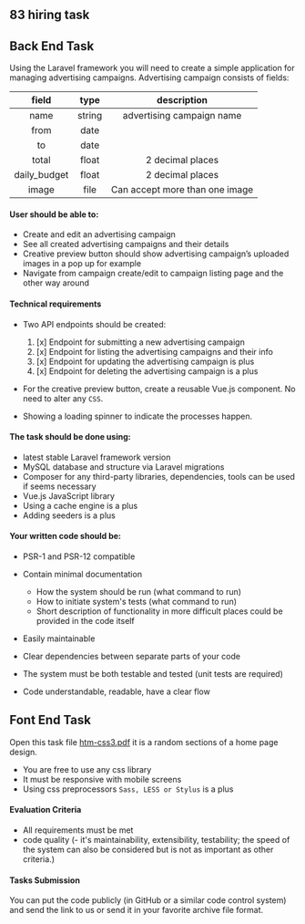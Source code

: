 ## 83 hiring task

## Back End Task

Using the Laravel framework you will need to create a simple application for managing advertising campaigns. Advertising
campaign consists of fields:

| field  | type | description |
| :---:  | :---: | :---: |
| name   | string | advertising campaign name|
| from   | date | |
| to   | date | |
| total   | float  | 2 decimal places |
| daily_budget   | float  | 2 decimal places |
| image   | file | Can accept more than one image |

#### User should be able to:

- Create and edit an advertising campaign
- See all created advertising campaigns and their details
- Creative preview button should show advertising campaign’s uploaded images in a pop up for example
- Navigate from campaign create/edit to campaign listing page and the other way around

#### Technical requirements

- Two API endpoints should be created:
    1. [x] Endpoint for submitting a new advertising campaign
    2. [x] Endpoint for listing the advertising campaigns and their info
    3. [x] Endpoint for updating the advertising campaign is plus
    4. [x] Endpoint for deleting the advertising campaign is a plus

- For the creative preview button, create a reusable Vue.js component. No need to alter any ```CSS```.
- Showing a loading spinner to indicate the processes happen.

#### The task should be done using:

- latest stable Laravel framework version
- MySQL database and structure via Laravel migrations
- Composer for any third-party libraries, dependencies, tools can be used if seems necessary
- Vue.js JavaScript library
- Using a cache engine is a plus
- Adding seeders is a plus

#### Your written code should be:

- PSR-1 and PSR-12 compatible
- Contain minimal documentation   
    - How the system should be run (what command to run)
    - How to initiate system's tests (what command to run)
    - Short description of functionality in more difficult places could be provided in the code itself

- Easily maintainable
- Clear dependencies between separate parts of your code
- The system must be both testable and tested (unit tests are required)
- Code understandable, readable, have a clear flow

## Font End Task

Open this task file [htm-css3.pdf](htm-css3.pdf) it is a random sections of a home page design.

- You are free to use any css library
- It must be responsive with mobile screens
- Using css preprocessors ```Sass, LESS or Stylus``` is a plus


#### Evaluation Criteria

- All requirements must be met
- code quality (- it's maintainability, extensibility, testability; the speed of the system can also be considered but
  is not as important as other criteria.)


#### Tasks Submission

You can put the code publicly (in GitHub or a similar code control system) and send the link to us or send it in your
favorite archive file format.

